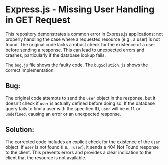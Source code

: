 # Express.js - Missing User Handling in GET Request

This repository demonstrates a common error in Express.js applications: not properly handling the case where a requested resource (e.g., a user) is not found.  The original code lacks a robust check for the existence of a user before sending a response.  This can lead to unexpected errors and crashes, particularly if the database lookup fails.

The `bug.js` file shows the faulty code. The `bugSolution.js` shows the correct implementation. 

## Bug:
The original code attempts to send the `user` object in the response, but it doesn't check if `user` is actually defined before doing so. If the database query fails to find a user with the specified ID, `user` will be `null` or `undefined`, causing an error or an unexpected response.

## Solution:
The corrected code includes an explicit check for the existence of the `user` object. If `user` is not found (i.e., `!user`), it sends a 404 Not Found response to the client. This prevents errors and provides a clear indication to the client that the resource is not available.